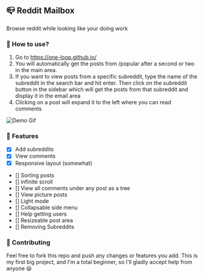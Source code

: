 ## 📪 Reddit Mailbox
Browse reddit while looking like your doing work

### 📌 How to use?
1. Go to https://one-loop.github.io/
2. You will automatically get the posts from /popular after a second or two in the main area.
3. If you want to view posts from a specific subreddit, type the name of the subreddit in the search bar and hit enter. Then click on the subreddit button in the sidebar which will get the posts from that subreddit and display it in the email area
4. Clicking on a post will expand it to the left where you can read comments

![Demo Gif](https://github.com/one-loop/one-loop.github.io/blob/main/Assets/Outlook%20Demo.gif?raw=true)


### 📕 Features
- [x] Add subreddits
- [x] View comments
- [x] Responsive layout (somewhat)
- [] Sorting posts
- [] infinite scroll
- [] View all comments under any post as a tree
- [] View picture posts
- [] Light mode
- [] Collapsable side menu
- [] Help getting users
- [] Resizeable post area
- [] Removing Subreddits


### 💙 Contributing
Feel free to fork this repo and push any changes or features you add. This is my first big project, and I'm a total beginner, so I'll gladly accept help from anyone 😃
